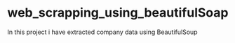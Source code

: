 # web_scrapping_using_beautifulSoap
In this project i have extracted company data using BeautifulSoup

